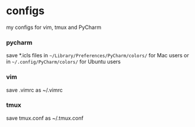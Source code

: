# configs
my configs for vim, tmux and PyCharm

### pycharm
save *.icls files in `~/Library/Preferences/PyCharm/colors/` for Mac users or 
in `~/.config/PyCharm/colors/` for Ubuntu users
### vim
save .vimrc as ~/.vimrc
### tmux
save tmux.conf as ~/.tmux.conf
